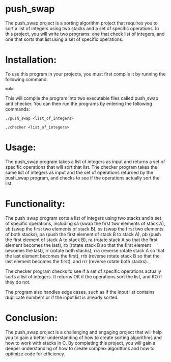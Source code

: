 # push_swap

The push_swap project is a sorting algorithm project that requires you to sort a list of integers using two stacks and a set of specific operations. In this project, you will write two programs: one that check list of integers, and one that sorts that list using a set of specific operations.

# Installation:

To use this program in your projects, you must first compile it by running the following command:

`make`

This will compile the program into two executable files called push_swap and checker. You can then run the programs by entering the following commands:

`./push_swap <list_of_integers>`

`./checker <list_of_integers>`

# Usage:

The push_swap program takes a list of integers as input and returns a set of specific operations that will sort that list. The checker program takes the same list of integers as input and the set of operations returned by the push_swap program, and checks to see if the operations actually sort the list.

# Functionality:

The push_swap program sorts a list of integers using two stacks and a set of specific operations, including sa (swap the first two elements of stack A), sb (swap the first two elements of stack B), ss (swap the first two elements of both stacks), pa (push the first element of stack B to stack A), pb (push the first element of stack A to stack B), ra (rotate stack A so that the first element becomes the last), rb (rotate stack B so that the first element becomes the last), rr (rotate both stacks), rra (reverse rotate stack A so that the last element becomes the first), rrb (reverse rotate stack B so that the last element becomes the first), and rrr (reverse rotate both stacks).

The checker program checks to see if a set of specific operations actually sorts a list of integers. It returns OK if the operations sort the list, and KO if they do not.

The program also handles edge cases, such as if the input list contains duplicate numbers or if the input list is already sorted.

# Conclusion:

The push_swap project is a challenging and engaging project that will help you to gain a better understanding of how to create sorting algorithms and how to work with stacks in C. By completing this project, you will gain a deeper understanding of how to create complex algorithms and how to optimize code for efficiency.
